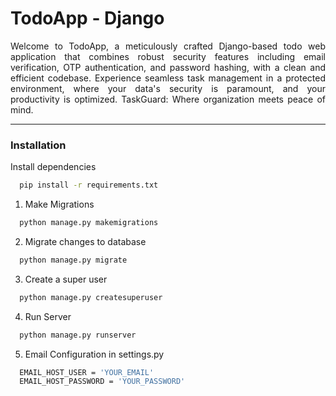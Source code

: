 # TodoApp - Django

<p align="justify">Welcome to TodoApp, a meticulously crafted Django-based todo web application that combines robust security features including email verification, OTP authentication, and password hashing, with a clean and efficient codebase. Experience seamless task management in a protected environment, where your data's security is paramount, and your productivity is optimized. TaskGuard: Where organization meets peace of mind.</p>

---
### Installation

Install dependencies
```bash
  pip install -r requirements.txt
```

1. Make Migrations
```bash
  python manage.py makemigrations
```

2. Migrate changes to database
```bash
  python manage.py migrate
```

3. Create a super user
```bash
  python manage.py createsuperuser
```

4. Run Server
```bash
  python manage.py runserver
```

5. Email Configuration in settings.py
```bash
  EMAIL_HOST_USER = 'YOUR_EMAIL'
  EMAIL_HOST_PASSWORD = 'YOUR_PASSWORD'
```